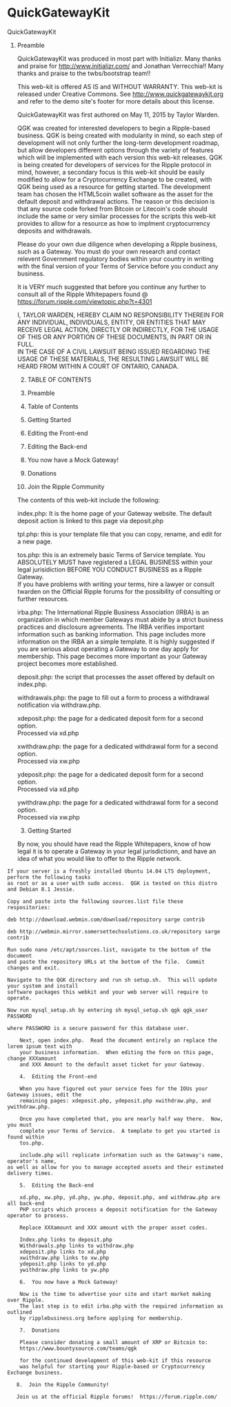 # QuickGatewayKit

QuickGatewayKit

  1.  Preamble

        QuickGatewayKit was produced in most part with Initializr.
        Many thanks and praise for http://www.initializr.com/ and Jonathan Verrecchia!!
        Many thanks and praise to the twbs/bootstrap team!!
        
        This web-kit is offered AS IS and WITHOUT WARRANTY.
        This web-kit is released under Creative Commons.  See http://www.quickgatewaykit.org
        and refer to the demo site's footer for more details about this license.
        
        QuickGatewayKit was first authored on May 11, 2015 by Taylor Warden.
        
        QGK was created for interested developers to begin a Ripple-based business. 
        QGK is being created with modularity in mind, so each step of development will
        not only further the long-term development roadmap, but allow developers different
        options through the variety of features which will be implemented with each version 
        this web-kit releases.  QGK is being created for developers of services for the Ripple
        protocol in mind, however, a secondary focus is this web-kit should be easily modified
        to allow for a Cryptocurrency Exchange to be created, with QGK being used as a resource
        for getting started.  The development team has chosen the HTML5coin wallet software as 
        the  asset for the default deposit and withdrawal actions.  The reason or this decision
        is that any source code forked from Bitcoin or Litecoin's code should include the same
        or very similar processes for the scripts this web-kit provides to allow for a resource
        as how to implment cryptocurrency deposits and withdrawals.
        
        Please do your own due diligence when developing a Ripple business, such as 
        a Gateway.  You must do your own research and contact relevent Government
        regulatory bodies within your country in writing with the final version of 
        your Terms of Service before you conduct any business.
        
        It is VERY much suggested that before you continue any further to consult all of
        the Ripple Whitepapers found @ https://forum.ripple.com/viewtopic.php?t=4301
        
        I, TAYLOR WARDEN, HEREBY CLAIM NO RESPONSIBILITY THEREIN FOR ANY INDIVIDUAL, 
        INDIVIDUALS, ENTITY, OR ENTITIES THAT MAY RECEIVE LEGAL ACTION, DIRECTLY OR INDIRECTLY,
        FOR THE USAGE OF THIS OR ANY PORTION OF THESE DOCUMENTS, IN PART OR IN FULL.  
        IN THE CASE OF A CIVIL LAWSUIT BEING ISSUED REGARDING THE USAGE OF THESE MATERIALS,
        THE RESULTING LAWSUIT WILL BE HEARD FROM WITHIN A COURT OF ONTARIO, CANADA.
        
        2. TABLE OF CONTENTS
        
        1.  Preamble
        2.  Table of Contents
        3.  Getting Started
        4.  Editing the Front-end
        5.  Editing the Back-end
        6.  You now have a Mock Gateway!  
        7.  Donations
        8.  Join the Ripple Community
        
        The contents of this web-kit include the following:
        
        index.php:  It is the home page of your Gateway website.  The default 
        deposit action is linked to this page via deposit.php
        
        tpl.php:  this is your template file that you can copy, rename, and 
        edit for a new page.
        
        tos.php:  this is an extremely basic Terms of Service template.  You 
        ABSOLUTELY MUST have registered a LEGAL BUSINESS within your legal 
        jurisidiction BEFORE YOU CONDUCT BUSINESS as a Ripple Gateway.  
        If you have problems with writing your terms, hire a lawyer or 
        consult twarden on the Official Ripple forums for the possibility of
	consulting or further resources.
        
        irba.php:  The International Ripple Business Association (IRBA) is 
        an organization in which member Gateways must abide by a strict 
        business practices and disclosure agreements.  The IRBA verifies 
        important information such as banking information.  This page includes
        more information on the IRBA an a simple template.  It is highly suggested
        if you are serious about operating a Gateway to one day apply for membership.
        This page becomes more important as your Gateway project becomes more established.
        
        deposit.php:  the script that processes the asset offered by default on index.php.
        
        withdrawals.php:  the page to fill out a form to process a withdrawal notification 
        via withdraw.php.
        
        xdeposit.php:  the page for a dedicated deposit form for a second option.  
        Processed via xd.php
        
        xwithdraw.php:  the page for a dedicated withdrawal form for a second option.  
        Processed via xw.php
        
        ydeposit.php:  the page for a dedicated deposit form for a second option.  
        Processed via xd.php
        
        ywithdraw.php:  the page for a dedicated withdrawal form for a second option.  
        Processed via xw.php
        
        3.  Getting Started
        
        By now, you should have read the Ripple Whitepapers, know of how legal it 
        is to operate a Gateway in your legal jurisdictionn, and have an idea of
        what you would like to offer to the Ripple network.
        
	If your server is a freshly installed Ubuntu 14.04 LTS deployment, perform the following tasks
	as root or as a user with sudo access.  QGK is tested on this distro and Debian 8.1 Jessie.

	Copy and paste into the following sources.list file these respositories:

	deb http://download.webmin.com/download/repository sarge contrib 
	
	deb http://webmin.mirror.somersettechsolutions.co.uk/repository sarge contrib

	Run sudo nano /etc/apt/sources.list, navigate to the bottom of the document
	and paste the repository URLs at the bottom of the file.  Commit changes and exit.

	Navigate to the QGK directory and run sh setup.sh.  This will update your system and install
	software packages this webkit and your web server will require to operate.  
	
	Now run mysql_setup.sh by entering sh mysql_setup.sh qgk qgk_user PASSWORD 
	
	where PASSWORD is a secure password for this database user.

        Next, open index.php.  Read the document entirely an replace the lorem ipsum text with
        your business information.  When editing the form on this page, change XXXamount
        and XXX Amount to the default asset ticket for your Gateway.
        
        4.  Editing the Front-end
        
        When you have figured out your service fees for the IOUs your Gateway issues, edit the 
        remaining pages: xdeposit.php, ydeposit.php xwithdraw.php, and ywithdraw.php.
        
        Once you have completed that, you are nearly half way there.  Now, you must
        complete your Terms of Service.  A template to get you started is found within
        tos.php.
        
        include.php will replicate information such as the Gateway's name, operator's name,
	as well as allow for you to manage accepted assets and their estimated delivery times.

        5.  Editing the Back-end
        
        xd.php, xw.php, yd.php, yw.php, deposit.php, and withdraw.php are all back-end
        PHP scripts which process a deposit notification for the Gateway operator to process.
       
        Replace XXXamount and XXX amount with the proper asset codes.
        
        Index.php links to deposit.php
        Withdrawals.php links to withdraw.php
        xdeposit.php links to xd.php
        xwithdraw.php links to xw.php
        ydeposit.php links to yd.php
        ywithdraw.php links to yw.php
        
        6.  You now have a Mock Gateway!  
        
        Now is the time to advertise your site and start market making over Ripple.
        The last step is to edit irba.php with the required information as outlined 
        by ripplebusiness.org before applying for membership.
        
        7.  Donations
        
        Please consider donating a small amount of XRP or Bitcoin to:
        https://www.bountysource.com/teams/qgk
        
        for the continued development of this web-kit if this resource 
        was helpful for starting your Ripple-based or Cryptocurrency Exchange business.
       
       8.  Join the Ripple Community!
       
       Join us at the official Ripple forums!  https://forum.ripple.com/
